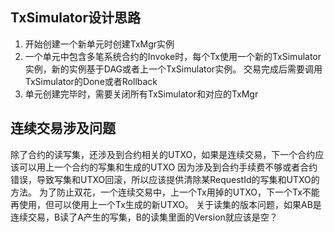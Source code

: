 ## TxSimulator设计思路

1. 开始创建一个新单元时创建TxMgr实例
2. 一个单元中包含多笔系统合约的Invoke时，每个Tx使用一个新的TxSimulator实例，新的实例基于DAG或者上一个TxSimulator实例。
交易完成后需要调用TxSimulator的Done或者Rollback
3. 单元创建完毕时，需要关闭所有TxSimulator和对应的TxMgr

## 连续交易涉及问题
除了合约的读写集，还涉及到合约相关的UTXO，如果是连续交易，下一个合约应该可以用上一个合约的写集和生成的UTXO
因为涉及到合约手续费不够或者合约错误，导致写集和UTXO回滚，所以应该提供清除某RequestId的写集和UTXO的方法。
为了防止双花，一个连续交易中，上一个Tx用掉的UTXO，下一个Tx不能再使用，但可以使用上一个Tx生成的新UTXO。
关于读集的版本问题，如果AB是连续交易，B读了A产生的写集，B的读集里面的Version就应该是空？